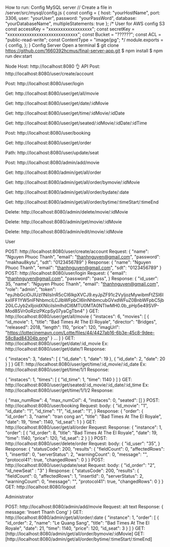 How to run:
Config MySQL server
// Create a file in /server/src/mysql/config.js
{
  const config = {
    host: "yourHostName",
    port: 3306,
    user: "yourUser",
    password: "yourPassWord",
    database: "yourDatabaseName",
    multipleStatements: true
  };
/* User for AWS config S3
  const accessKey = "xxxxxxxxxxxxxxxxxx";
  const secretKey = "xxxxxxxxxxxxxxxxxxxxxxxxxxxxx";
  const Bucket = "??????";
  const ACL = "public-read-write";
  const ContentType = "image/jpg";
*/
  module.exports = {
    config,
  };
}
Config Server
 Open a terminal
    $ git clone https://github.com/1660392hcmus/final-server-app.git
    $ npm install
    $ npm run dev:start

Node Host: http://localhost:8080
👌 API
 Post: http://localhost:8080/user/create/account

 Post: http://localhost:8080/user/login

 Get: http://localhost:8080/user/get/all/movie

 Get: http://localhost:8080/user/get/date/:idMovie

 Get: http://localhost:8080/user/get/time/:idMovie/:idDate

 Get: http://localhost:8080/user/get/seated/:idMovie/:idDate/:idTime

 Post: http://localhost:8080/user/booking

 Get: http://localhost:8080/user/get/order

 Path: http://localhost:8080/user/update/seat

 Post: http://localhost:8080/admin/add/movie

 Get: http://localhost:8080/admin/get/all/order

 Get: http://localhost:8080/admin/get/all/order/bymovie/:idMovie

 Get: http://localhost:8080/admin/get/all/order/bydate/:date

 Get: http://localhost:8080/admin/get/all/order/bytime/:timeStart/:timeEnd

 Delete: http://localhost:8080/admin/delete/movie/:idMovie

 Delete: http://localhost:8080/admin/get/movie/:idMovie

 Delete: http://localhost:8080/admin/edit/movie/:idMovie

User

 POST: http://localhost:8080/user/create/account
Request:
{
    "name": "Nguyen Phuoc Thanh",
    "email": "thanhnguyen@gmail.com",
    "password": "makhau8kytu",
    "sdt": "0123456789"
}
Response:
{
    "name": "Nguyen Phuoc Thanh",
    "email": "thanhnguyen@gmail.com",
    "sdt": "0123456789"
}
 POST: http://localhost:8080/user/login
Request:
{
    "email": "thanhnguyen@gmail.com",
    "password": "pass",
}
Response:
{
    "id_user": 35,
    "name": "Nguyen Phuoc Thanh",
    "email": "thanhnguyen@gmail.com",
    "role": "admin",
    "token": "eyJhbGciOiJIUzI1NiIsInR5cCI6IkpXVCJ9.eyJpZF91c2VyIjozMywibmFtZSI6IkxlIFF1YW5nIFNhbmciLCJlbWFpbCI6InNhbmcubGVxdWFuZ0BnbWFpbC5jb20iLCJyb2xlIjoidXNlciIsImlhdCI6MTU0MTA0NTIwMH0.0b_pHp5e49SVP-Mod8SVr0oRzizPKcpSy07yaCgTbn4"
}
 GET: http://localhost:8080/user/get/all/movie
{
    "instaces": 6,
    "movies": [
        {
            "id_movie": 1,
            "title": "Bad Times At The El Royale",
            "director": "Bridges",
            "released": 2018,
            "length": 110,
            "price": 120,
            "imagUrl": "https://lottecinemavn.com/Lotte/files/44/4427ab16-6b3e-45c8-9dee-58c8ad84304b.png"
        }
        ...
    ]
}
 GET: http://localhost:8080/user/get/date/:id_movie
Ex: http://localhost:8080/user/get/date/1
Response:

{
    "instaces": 3,
    "dates": [
        {
            "id_date": 1,
            "date": 19
        },
        {
            "id_date": 2,
            "date": 20
        }
    ]
}
 GET: http://localhost:8080/user/get/time/:id_movie/:id_date
Ex: http://localhost:8080/user/get/time/1/1
Response:

{
    "instaces": 1,
    "times": [
        {
            "id_time": 1,
            "time": 1140
        }
    ]
}
 GET: http://localhost:8080/user/get/seated/:id_movie/:id_date/:id_time
Ex: http://localhost:8080/user/get/time/1/1/2
Response:

{
    "max_numRow": 4,
    "max_numCol": 4,
    "instaces": 0,
    "seated": []
}
 POST: http://localhost:8080/user/booking
Request:
body: {
    "id_movie": "1",
    "id_date": "1",
    "id_time": "1",
    "id_seat": "1",
}
Response:
{
    "order": {
        "id_order": 3,
        "name": "tran cong an",
        "title": "Bad Times At The El Royale",
        "date": 19,
        "time": 1140,
        "id_seat": 1
    }
}
 GET: http://localhost:8080/user/get/all/order
Request: Response:
{
    "instance": 1,
    "order": [
        {
            "id_order": 8,
            "title": "Bad Times At The El Royale",
            "date": 19,
            "time": 1140,
            "price": 120,
            "id_seat": 2
        }
    ]
}
 POST: http://localhost:8080/user/delete/order
Request:
body: {
    "id_user": "35",
}
Response:
{
    "statusCode": 200,
    "results": {
        "fieldCount": 0,
        "affectedRows": 1,
        "insertId": 0,
        "serverStatus": 2,
        "warningCount": 0,
        "message": "",
        "protocol41": true,
        "changedRows": 0
    }
}
 POST: http://localhost:8080/user/update/seat
Request:
body: {
    "id_order": "2",
    "id_newSeat" : "3"
}
Response:
{
    "statusCode": 200,
    "results": {
        "fieldCount": 0,
        "affectedRows": 1,
        "insertId": 0,
        "serverStatus": 2,
        "warningCount": 0,
        "message": "",
        "protocol41": true,
        "changedRows": 0
    }
}
 GET: http://localhost:8080/logout

Administrator

 POST: http://localhost:8080/admin/add/movie
Request: alt text Response:
{
    message: 'Insert Thanh Cong'
}
 GET: http://localhost:8080/admin/get/all/order/:date
{
    "instance": 1,
    "order": [
        {
            "id_order": 2,
            "name": "Le Quang Sang",
            "title": "Bad Times At The El Royale",
            "date": 21,
            "time": 1140,
            "price": 120,
            "id_seat": 3
        }
    ]
}
 GET: [http://localhost:8080/admin/get/all/order/bymovie/:idMovie]
 GET: [http://localhost:8080/admin/get/all/order/bytime/:timeStart/:timeEnd]